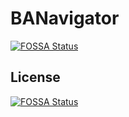 # BANavigator
[![FOSSA Status](https://app.fossa.com/api/projects/git%2Bgithub.com%2FVLTHellolin%2FBlueArchiveNavigator.svg?type=shield)](https://app.fossa.com/projects/git%2Bgithub.com%2FVLTHellolin%2FBlueArchiveNavigator?ref=badge_shield)



## License
[![FOSSA Status](https://app.fossa.com/api/projects/git%2Bgithub.com%2FVLTHellolin%2FBlueArchiveNavigator.svg?type=large)](https://app.fossa.com/projects/git%2Bgithub.com%2FVLTHellolin%2FBlueArchiveNavigator?ref=badge_large)